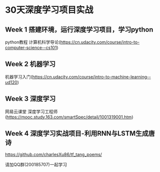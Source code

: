 # 30天深度学习项目实战

## Week 1 搭建环境，运行深度学习项目，学习python

python教程
计算机科学导论(https://cn.udacity.com/course/intro-to-computer-science--cs101)

## Week 2 机器学习
机器学习入门(https://cn.udacity.com/course/intro-to-machine-learning--ud120)

## Week 3 深度学习

网易云课堂 深度学习工程师(https://mooc.study.163.com/smartSpec/detail/1001319001.htm)

## Week 4 深度学习实战项目-利用RNN与LSTM生成唐诗
https://github.com/charlesXu86/tf_tang_poems/

请加QQ群(200185707)一起学习
